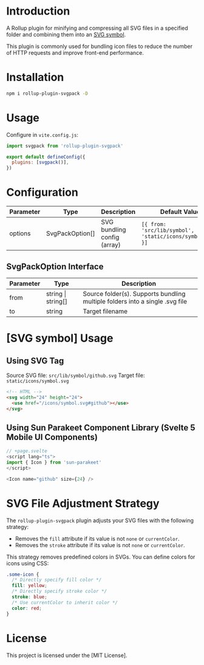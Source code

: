 # Introduction

A Rollup plugin for minifying and compressing all SVG files in a specified folder and combining them into an [SVG symbol](https://developer.mozilla.org/en-US/docs/Web/SVG/Element/symbol).

This plugin is commonly used for bundling icon files to reduce the number of HTTP requests and improve front-end performance.

# Installation

```sh
npm i rollup-plugin-svgpack -D
```

# Usage

Configure in `vite.config.js`:

```js
import svgpack from 'rollup-plugin-svgpack'

export default defineConfig({
  plugins: [svgpack()],
})
```

# Configuration

| Parameter | Type            | Description                 | Default Value                                                 |
| --------- | --------------- | --------------------------- | ------------------------------------------------------------- |
| options   | SvgPackOption[] | SVG bundling config (array) | `[{ from: 'src/lib/symbol', to: 'static/icons/symbol.svg' }]` |

## SvgPackOption Interface

| Parameter | Type               | Description                                                                  |
| --------- | ------------------ | ---------------------------------------------------------------------------- |
| from      | string \| string[] | Source folder(s). Supports bundling multiple folders into a single .svg file |
| to        | string             | Target filename                                                              |

# [SVG symbol] Usage

## Using SVG Tag

Source SVG file: `src/lib/symbol/github.svg`
Target file: `static/icons/symbol.svg`

```html
<!-- HTML -->
<svg width="24" height="24">
  <use href="/icons/symbol.svg#github"></use>
</svg>
```

## Using Sun Parakeet Component Library (Svelte 5 Mobile UI Components)

```ts
// +page.svelte
<script lang="ts">
import { Icon } from 'sun-parakeet'
</script>

<Icon name="github" size={24} />
```

# SVG File Adjustment Strategy

The `rollup-plugin-svgpack` plugin adjusts your SVG files with the following strategy:

- Removes the `fill` attribute if its value is not `none` or `currentColor`.
- Removes the `stroke` attribute if its value is not `none` or `currentColor`.

This strategy removes predefined colors in SVGs. You can define colors for icons using CSS:

```css
.some-icon {
  /* Directly specify fill color */
  fill: yellow;
  /* Directly specify stroke color */
  stroke: blue;
  /* Use currentColor to inherit color */
  color: red;
}
```

# License

This project is licensed under the [MIT License].

